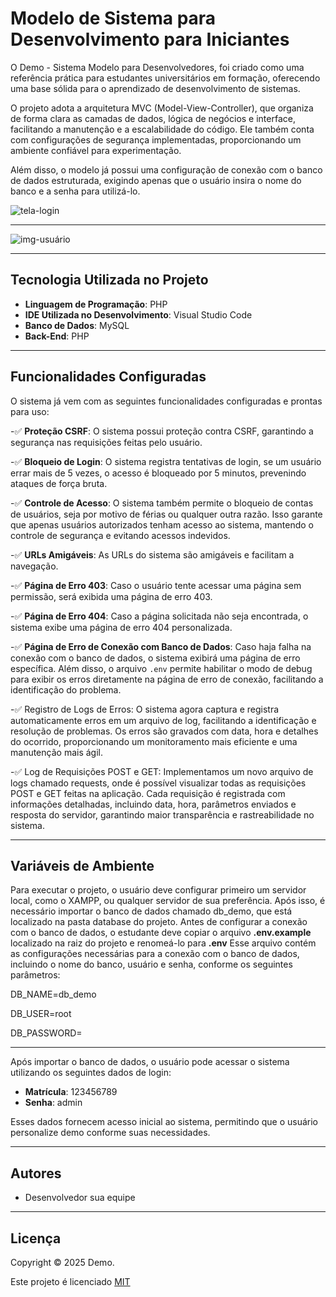 # Modelo de Sistema para Desenvolvimento para Iniciantes

O Demo - Sistema Modelo para Desenvolvedores, foi criado como uma referência prática para estudantes universitários em formação, oferecendo uma base sólida para o aprendizado de desenvolvimento de sistemas.

O projeto adota a arquitetura MVC (Model-View-Controller), que organiza de forma clara as camadas de dados, lógica de negócios e interface, facilitando a manutenção e a escalabilidade do código. Ele também conta com configurações de segurança implementadas, proporcionando um ambiente confiável para experimentação.

Além disso, o modelo já possui uma configuração de conexão com o banco de dados estruturada, exigindo apenas que o usuário insira o nome do banco e a senha para utilizá-lo.

![tela-login](https://github.com/user-attachments/assets/7f69a013-b0b9-4556-82fb-05c698243c71)




---

![img-usuário](https://github.com/user-attachments/assets/af993acd-11c8-4207-9f22-45cde221ab87)



---

## Tecnologia Utilizada no Projeto

- **Linguagem de Programação**: PHP  
- **IDE Utilizada no Desenvolvimento**: Visual Studio Code  
- **Banco de Dados**: MySQL  
- **Back-End**: PHP  

---

## Funcionalidades Configuradas

O sistema já vem com as seguintes funcionalidades configuradas e prontas para uso:

-✅ **Proteção CSRF**: O sistema possui proteção contra CSRF, garantindo a segurança nas requisições feitas pelo usuário.
  
-✅ **Bloqueio de Login**: O sistema registra tentativas de login, se um usuário errar mais de 5 vezes, o acesso é bloqueado por 5 minutos, prevenindo ataques de força bruta.

-✅ **Controle de Acesso**: O sistema também permite o bloqueio de contas de usuários, seja por motivo de férias ou qualquer outra razão. Isso garante que apenas usuários autorizados tenham acesso ao sistema, mantendo o controle de segurança e evitando acessos indevidos.
  
-✅ **URLs Amigáveis**: As URLs do sistema são amigáveis e facilitam a navegação.
  
-✅ **Página de Erro 403**: Caso o usuário tente acessar uma página sem permissão, será exibida uma página de erro 403.
  
-✅ **Página de Erro 404**: Caso a página solicitada não seja encontrada, o sistema exibe uma página de erro 404 personalizada.
  
-✅ **Página de Erro de Conexão com Banco de Dados**: Caso haja falha na conexão com o banco de dados, o sistema exibirá uma página de erro específica. Além disso, o arquivo `.env` permite habilitar o modo de debug para exibir os erros diretamente na página de erro de conexão, facilitando a identificação do problema.

-✅ Registro de Logs de Erros: O sistema agora captura e registra automaticamente erros em um arquivo de log, facilitando a identificação e resolução de problemas. Os erros são gravados com data, hora e detalhes do ocorrido, proporcionando um monitoramento mais eficiente e uma manutenção mais ágil.

-✅ Log de Requisições POST e GET: Implementamos um novo arquivo de logs chamado requests, onde é possível visualizar todas as requisições POST e GET feitas na aplicação. Cada requisição é registrada com informações detalhadas, incluindo data, hora, parâmetros enviados e resposta do servidor, garantindo maior transparência e rastreabilidade no sistema.


---

## Variáveis de Ambiente

Para executar o projeto, o usuário deve configurar primeiro um servidor local, como o XAMPP, ou qualquer servidor de sua preferência. Após isso, é necessário importar o banco de dados chamado db_demo, que está localizado na pasta database do projeto.
Antes de configurar a conexão com o banco de dados, o estudante deve copiar o arquivo **.env.example** localizado na raiz do projeto e renomeá-lo para **.env** Esse arquivo contém as configurações necessárias para a conexão com o banco de dados, incluindo o nome do banco, usuário e senha, conforme os seguintes parâmetros:

DB_NAME=db_demo

DB_USER=root

DB_PASSWORD=

---

Após importar o banco de dados, o usuário pode acessar o sistema utilizando os seguintes dados de login:

- **Matrícula**: 123456789  
- **Senha**: admin  

Esses dados fornecem acesso inicial ao sistema, permitindo que o usuário personalize demo conforme suas necessidades.


---

## Autores

- Desenvolvedor sua equipe



---

## Licença
Copyright © 2025 Demo.

Este projeto é licenciado [MIT](https://choosealicense.com/licenses/mit/)
